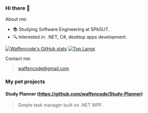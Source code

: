 ### Hi there 👋

<!--
**waffencode/waffencode** is a ✨ _special_ ✨ repository because its `README.md` (this file) appears on your GitHub profile.

Here are some ideas to get you started:

- 🔭 I’m currently working on ...
- 🌱 I’m currently learning ...
- 👯 I’m looking to collaborate on ...
- 🤔 I’m looking for help with ...
- 💬 Ask me about ...
- 📫 How to reach me: ...
- 😄 Pronouns: ...
- ⚡ Fun fact: ...
-->

About me:

- 📚 Studying Software Engineering at SPbSUT. 
- 🔍 Interested in: .NET, C#, desktop apps development.

[![Waffencode's GitHub stats](https://github-readme-stats.vercel.app/api?username=waffencode&hide=stars,issues,contribs&show_icons=true)](https://github.com/waffencode/github-readme-stats)
[![Top Langs](https://github-readme-stats.vercel.app/api/top-langs/?username=waffencode&layout=compact)](https://github.com/waffencode/github-readme-stats)

Contact me:

> waffencode@gmail.com

### My pet projects

#### Study Planner (https://github.com/waffencode/Study-Planner)

> Simple task manager built on .NET WPF.

